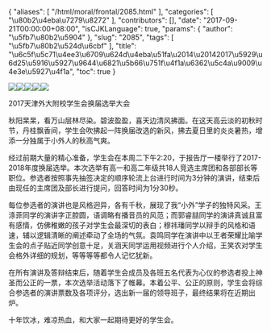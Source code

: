{
    "aliases": [
        "/html/moral/frontal/2085.html"
    ],
    "categories": [
        "\u80b2\u4eba\u7279\u8272"
    ],
    "contributors": [],
    "date": "2017-09-21T00:00:00+08:00",
    "isCJKLanguage": true,
    "params": {
        "author": "\u5fb7\u80b2\u5904"
    },
    "slug": "2085",
    "tags": [
        "\u5fb7\u80b2\u524d\u6cbf"
    ],
    "title": "\u6c5f\u5c71\u4ee3\u6709\u624d\u4eba\u51fa\u2014\u20142017\u5929\u6d25\u5916\u5927\u9644\u6821\u5b66\u751f\u4f1a\u6362\u5c4a\u9009\u4e3e\u5927\u4f1a",
    "toc": true
}

![](https://cdn.tfls.online/mirror/full/e3ee26461ffd07ec7b2adaeadf9d7396242dd1db.jpg)![](https://cdn.tfls.online/mirror/full/7818019ed584a09fbf43666d99fbe78ee640f0a7.jpg)![](https://cdn.tfls.online/mirror/full/09b30dfff04cd833f250c1cec77abe27ad2c438b.jpg)![](https://cdn.tfls.online/mirror/full/ea449bee31178891936a0e0202a2df4495429c9f.jpg)![](https://cdn.tfls.online/mirror/full/72290ebde6388f51838168f29b296a484f9ecfbb.jpg)




  





2017天津外大附校学生会换届选举大会









秋阳杲杲，看万山层林尽染。碧波盈盈，喜天边清风拂面。在这天高云淡的初秋时节，丹桂飘香间，学生会吹拂起一阵换届改选的新风，拂去夏日里的炎炎暑热，增添一分独属于小外人的秋高气爽。




经过前期大量的精心准备，学生会在本周二下午2:20，于报告厅一楼举行了2017-2018年度换届选举。本次选举有高一和高二年级共18人竞选主席团和各部部长等职位。参选者按照事先抽签决定的顺序轮流上台进行时间为3分钟的演讲，结束后由现任的主席团及部长进行提问，回答时间为1分30秒。




每位参选者的演讲也是风格迥异，各有千秋，展现了我“小外”学子的独特风采。王涤菲同学的演讲字正腔圆，语调略有播音员的风范；而郭睿喆同学的演讲真诚且富有感情，仿佛稚嫩的孩子对学生会最深切的表白；穆祎璠同学以辩手的风格和语速，辅以逻辑清晰的阐述牵动了全场的气氛。袁鸣同学在演讲中以王者荣耀比喻学生会的点子贴近同学创意十足，关涵天同学运用视频进行个人介绍，王笑农对学生会格外详细的规划，等等等等都令人记忆犹新。




在所有演讲及答辩结束后，随着学生会成员及各班五名代表为心仪的参选者投上神圣而公正的一票，本次选举活动落下了帷幕。本着公平、公正的原则，学生会将综合参选者的演讲票数及各项评分，选出新一届的领导班子，最终结果将在近期出炉。




十年饮冰，难凉热血，和大家一起期待更好的学生会。









  



